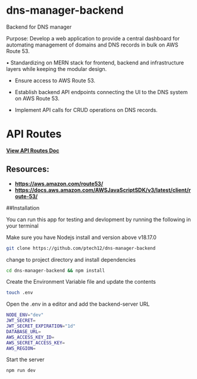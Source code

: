 # dns-manager-backend
Backend for DNS manager

Purpose: Develop a web application to provide a central dashboard for automating management of domains and DNS records in bulk on AWS Route 53. 



•⁠  ⁠Standardizing on MERN stack for frontend, backend and infrastructure layers while keeping the modular design.
  - Ensure access to AWS Route 53. 


 - Establish backend API endpoints connecting the UI to the DNS system on AWS Route 53.
  - Implement API calls for CRUD operations on DNS records.

# API Routes

**[View API Routes Doc](./doc/README.md)**

## Resources: 

- **https://aws.amazon.com/route53/**
- **https://docs.aws.amazon.com/AWSJavaScriptSDK/v3/latest/client/route-53/**

##Installation

You can run this app for testing and devlopment by running the following in your terminal

Make sure you have Nodejs install and version above v18.17.0

```bash
git clone https://github.com/ptech12/dns-manager-backend
```

change to project directory and install dependencies

```bash
cd dns-manager-backend && npm install
```


Create the Environment Variable file and update the contents

```bash
touch .env
```

Open the .env in a editor and add the backend-server URL
```bash
NODE_ENV="dev"
JWT_SECRET=
JWT_SECRET_EXPIRATION="1d"
DATABASE_URL=
AWS_ACCESS_KEY_ID=
AWS_SECRET_ACCESS_KEY=
AWS_REGION=
```


Start the server 
```bash
npm run dev
```

